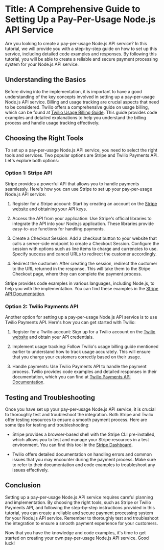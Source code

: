 # Title: A Comprehensive Guide to Setting Up a Pay-Per-Usage Node.js API Service

Are you looking to create a pay-per-usage Node.js API service? In this tutorial, we will provide you with a step-by-step guide on how to set up this service, including detailed code examples and responses. By following this tutorial, you will be able to create a reliable and secure payment processing system for your Node.js API service.

## Understanding the Basics
Before diving into the implementation, it is important to have a good understanding of the key concepts involved in setting up a pay-per-usage Node.js API service. Billing and usage tracking are crucial aspects that need to be considered. Twilio offers a comprehensive guide on usage billing, which can be found at [Twilio Usage Billing Guide](https://www.twilio.com/docs/usage/billing). This guide provides code examples and detailed explanations to help you understand the billing process and handle usage tracking effectively.

## Choosing the Right Tools
To set up a pay-per-usage Node.js API service, you need to select the right tools and services. Two popular options are Stripe and Twilio Payments API. Let's explore both options:

### Option 1: Stripe API
Stripe provides a powerful API that allows you to handle payments seamlessly. Here's how you can use Stripe to set up your pay-per-usage Node.js API service:

1. Register for a Stripe account: Start by creating an account on the [Stripe website](https://stripe.com/) and obtaining your API keys.

2. Access the API from your application: Use Stripe's official libraries to integrate the API into your Node.js application. These libraries provide easy-to-use functions for handling payments.

3. Create a Checkout Session: Add a checkout button to your website that calls a server-side endpoint to create a Checkout Session. Configure the session with options such as line items to charge and currencies to use. Specify success and cancel URLs to redirect the customer accordingly.

4. Redirect the customer: After creating the session, redirect the customer to the URL returned in the response. This will take them to the Stripe Checkout page, where they can complete the payment process.

Stripe provides code examples in various languages, including Node.js, to help you with the implementation. You can find these examples in the [Stripe API Documentation](https://stripe.com/docs/api).

### Option 2: Twilio Payments API
Another option for setting up a pay-per-usage Node.js API service is to use Twilio Payments API. Here's how you can get started with Twilio:

1. Register for a Twilio account: Sign up for a Twilio account on the [Twilio website](https://www.twilio.com/) and obtain your API credentials.

2. Implement usage tracking: Follow Twilio's usage billing guide mentioned earlier to understand how to track usage accurately. This will ensure that you charge your customers correctly based on their usage.

3. Handle payments: Use Twilio Payments API to handle the payment process. Twilio provides code examples and detailed responses in their documentation, which you can find at [Twilio Payments API Documentation](https://www.twilio.com/docs/usage/billing).

## Testing and Troubleshooting
Once you have set up your pay-per-usage Node.js API service, it is crucial to thoroughly test and troubleshoot the integration. Both Stripe and Twilio offer testing resources to ensure a smooth payment process. Here are some tips for testing and troubleshooting:

- Stripe provides a browser-based shell with the Stripe CLI pre-installed, which allows you to test and manage your Stripe resources in a test environment. You can find this tool in the [Stripe Dashboard](https://dashboard.stripe.com/test).

- Twilio offers detailed documentation on handling errors and common issues that you may encounter during the payment process. Make sure to refer to their documentation and code examples to troubleshoot any issues effectively.

## Conclusion
Setting up a pay-per-usage Node.js API service requires careful planning and implementation. By choosing the right tools, such as Stripe or Twilio Payments API, and following the step-by-step instructions provided in this tutorial, you can create a reliable and secure payment processing system for your Node.js API service. Remember to thoroughly test and troubleshoot the integration to ensure a smooth payment experience for your customers.

Now that you have the knowledge and code examples, it's time to get started on creating your own pay-per-usage Node.js API service. Good luck!
        